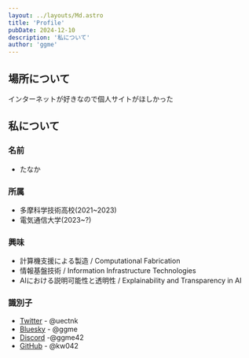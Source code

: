 ```yaml
---
layout: ../layouts/Md.astro
title: 'Profile'
pubDate: 2024-12-10
description: '私について'
author: 'ggme'
---
```

## 場所について
インターネットが好きなので個人サイトがほしかった

## 私について
### 名前
- たなか

### 所属
- 多摩科学技術高校(2021~2023)
- 電気通信大学(2023~?)

### 興味
- 計算機支援による製造 / Computational Fabrication
- 情報基盤技術 / Information Infrastructure Technologies
- AIにおける説明可能性と透明性 / Explainability and Transparency in AI

### 識別子
- [Twitter](https://twitter.com/uectnk) - @uectnk
- [Bluesky](https://bsky.app/profile/ggme.bsky.social) - @ggme
- [Discord](https://discord.gg/z7mm6pshNy) -@ggme42
- [GitHub](https://github.com/kw042) - @kw042